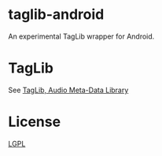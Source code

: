 # taglib-android

An experimental TagLib wrapper for Android.

# TagLib

See [TagLib, Audio Meta-Data Library](https://taglib.org/)

# License

[LGPL](/LICENSE)
